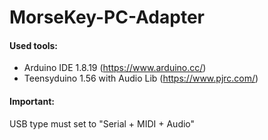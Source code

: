 # MorseKey-PC-Adapter

#### Used tools:
* Arduino IDE 1.8.19 (https://www.arduino.cc/)
* Teensyduino 1.56 with Audio Lib (https://www.pjrc.com/)

#### Important:
USB type must set to "Serial + MIDI + Audio"
